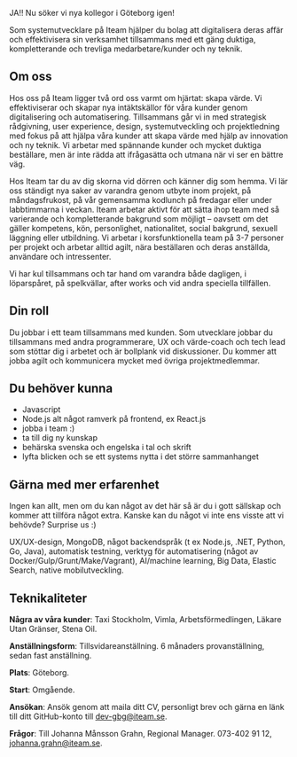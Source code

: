 JA!! Nu söker vi nya kollegor i Göteborg igen!

Som systemutvecklare på Iteam hjälper du bolag att digitalisera deras affär och effektivisera sin verksamhet tillsammans med ett gäng duktiga, kompletterande och trevliga medarbetare/kunder och ny teknik.

## Om oss

Hos oss på Iteam ligger två ord oss varmt om hjärtat: skapa värde. Vi effektiviserar och skapar nya intäktskällor för våra kunder genom digitalisering och automatisering. Tillsammans går vi in med strategisk rådgivning, user experience, design, systemutveckling och projektledning med fokus på att hjälpa våra kunder att skapa värde med hjälp av innovation och ny teknik. Vi arbetar med spännande kunder och mycket duktiga beställare, men är inte rädda att ifrågasätta och utmana när vi ser en bättre väg.

Hos Iteam tar du av dig skorna vid dörren och känner dig som hemma. Vi lär oss ständigt nya saker av varandra genom utbyte inom projekt, på måndagsfrukost, på vår gemensamma kodlunch på fredagar eller under labbtimmarna i veckan. Iteam arbetar aktivt för att sätta ihop team med så varierande och kompletterande bakgrund som möjligt – oavsett om det gäller kompetens, kön, personlighet, nationalitet, social bakgrund, sexuell läggning eller utbildning. Vi arbetar i korsfunktionella team på 3-7 personer per projekt och arbetar alltid agilt, nära beställaren och deras anställda, användare och intressenter.

Vi har kul tillsammans och tar hand om varandra både dagligen, i löparspåret, på spelkvällar, after works och vid andra speciella tillfällen.

## Din roll

Du jobbar i ett team tillsammans med kunden. Som utvecklare jobbar du tillsammans med andra programmerare, UX och värde-coach och tech lead som stöttar dig i arbetet och är bollplank vid diskussioner. Du kommer att jobba agilt och kommunicera mycket med övriga projektmedlemmar.

## Du behöver kunna

* Javascript
* Node.js alt något ramverk på frontend, ex React.js
* jobba i team :)
* ta till dig ny kunskap
* behärska svenska och engelska i tal och skrift
* lyfta blicken och se ett systems nytta i det större sammanhanget

## Gärna med mer erfarenhet

Ingen kan allt, men om du kan något av det här så är du i gott sällskap och kommer att tillföra något extra. Kanske kan du något vi inte ens visste att vi behövde? Surprise us :)

UX/UX-design, MongoDB, något backendspråk (t ex Node.js, .NET, Python, Go, Java), automatisk testning, verktyg för automatisering (något av Docker/Gulp/Grunt/Make/Vagrant), AI/machine learning, Big Data, Elastic Search, native mobilutveckling.


## Teknikaliteter

**Några av våra kunder**: Taxi Stockholm, Vimla, Arbetsförmedlingen, Läkare Utan Gränser, Stena Oil.

**Anställningsform**: Tillsvidareanställning. 6 månaders provanställning, sedan fast anställning.

**Plats**: Göteborg.

**Start**: Omgående.

**Ansökan**: Ansök genom att maila ditt CV, personligt brev och gärna en länk till ditt GitHub-konto till [dev-gbg@iteam.se](mailto:dev-gbg@iteam.se).

**Frågor**: Till Johanna Månsson Grahn, Regional Manager. 073-402 91 12, [johanna.grahn@iteam.se](mailto:johanna.grahn@iteam.se).
